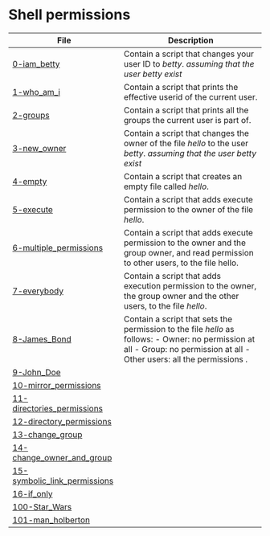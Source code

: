 # Shell permissions

**File** | **Description**
--- | ---
[0-iam_betty](https://github.com/Jenni-Foued/holberton-system_engineering-devops/blob/master/0x01-shell_permissions/0-iam_betty) | Contain a script that changes your user ID to *betty*. *assuming that the user betty exist*
[1-who_am_i](https://github.com/Jenni-Foued/holberton-system_engineering-devops/blob/master/0x01-shell_permissions/1-who_am_i) | Contain a script that prints the effective userid of the current user.
[2-groups](https://github.com/Jenni-Foued/holberton-system_engineering-devops/blob/master/0x01-shell_permissions/2-groups) | Contain a script that prints all the groups the current user is part of.
[3-new_owner](https://github.com/Jenni-Foued/holberton-system_engineering-devops/blob/master/0x01-shell_permissions/3-new_owner) | Contain a script that changes the owner of the file *hello* to the user *betty*. *assuming that the user betty exist*
[4-empty](https://github.com/Jenni-Foued/holberton-system_engineering-devops/blob/master/0x01-shell_permissions/4-empty) | Contain a script that creates an empty file called *hello*.
[5-execute](https://github.com/Jenni-Foued/holberton-system_engineering-devops/blob/master/0x01-shell_permissions/5-execute) | Contain a script that adds execute permission to the owner of the file *hello*.
[6-multiple_permissions](https://github.com/Jenni-Foued/holberton-system_engineering-devops/blob/master/0x01-shell_permissions/6-multiple_permissions) | Contain a script that adds execute permission to the owner and the group owner, and read permission to other users, to the file hello.
[7-everybody](https://github.com/Jenni-Foued/holberton-system_engineering-devops/blob/master/0x01-shell_permissions/7-everybody) | Contain  a script that adds execution permission to the owner, the group owner and the other users, to the file *hello*.
[8-James_Bond](https://github.com/Jenni-Foued/holberton-system_engineering-devops/blob/master/0x01-shell_permissions/8-James_Bond) | Contain a script that sets the permission to the file *hello* as follows: - Owner: no permission at all -  Group: no permission at all - Other users: all the permissions .
[9-John_Doe](https://github.com/Jenni-Foued/holberton-system_engineering-devops/blob/master/0x01-shell_permissions/9-Jhon_Doe) |
[10-mirror_permissions](https://github.com/Jenni-Foued/holberton-system_engineering-devops/blob/master/0x01-shell_permissions/10-mirror_permissions) |
[11-directories_permissions](https://github.com/Jenni-Foued/holberton-system_engineering-devops/blob/master/0x01-shell_permissions/11-directories_permissions) |
[12-directory_permissions](https://github.com/Jenni-Foued/holberton-system_engineering-devops/blob/master/0x01-shell_permissions/12-directory_permissions) |
[13-change_group](https://github.com/Jenni-Foued/holberton-system_engineering-devops/blob/master/0x01-shell_permissions/13-change_group) |
[14-change_owner_and_group](https://github.com/Jenni-Foued/holberton-system_engineering-devops/blob/master/0x01-shell_permissions/14-change_owner_and_group) |
[15-symbolic_link_permissions](https://github.com/Jenni-Foued/holberton-system_engineering-devops/blob/master/0x01-shell_permissions/15-symbolic_link_permissions) |
[16-if_only](https://github.com/Jenni-Foued/holberton-system_engineering-devops/blob/master/0x01-shell_permissions/16-if_only) |
[100-Star_Wars](https://github.com/Jenni-Foued/holberton-system_engineering-devops/blob/master/0x01-shell_permissions/100-Star_Wars) |
[101-man_holberton](https://github.com/Jenni-Foued/holberton-system_engineering-devops/blob/master/0x01-shell_permissions/101-man_holberton) |
